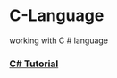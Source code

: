 # C-Language
working with C # language
### [C# Tutorial](https://www.w3schools.in/cplusplus-tutorial/)
